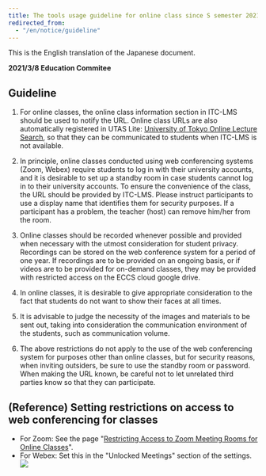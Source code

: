 ```yaml
---
title: The tools usage guideline for online class since S semester 2021
redirected_from:
  - "/en/notice/guideline"
--- 
```

This is the English translation of the Japanese document.

**2021/3/8 Education Commitee**

## Guideline
1. For online classes, the online class information section in ITC-LMS should be used to notify the URL. Online class URLs are also automatically registered in UTAS Lite: [University of Tokyo Online Lecture Search](https://utelecon-directory.adm.u-tokyo.ac.jp), so that they can be communicated to students when ITC-LMS is not available. 

2. In principle, online classes conducted using web conferencing systems (Zoom, Webex) require students to log in with their university accounts, and it is desirable to set up a standby room in case students cannot log in to their university accounts. To ensure the convenience of the class, the URL should be provided by ITC-LMS. 
Please instruct participants to use a display name that identifies them for security purposes. If a participant has a problem, the teacher (host) can remove him/her from the room. 

3. Online classes should be recorded whenever possible and provided when necessary with the utmost consideration for student privacy. Recordings can be stored on the web conference system for a period of one year. If recordings are to be provided on an ongoing basis, or if videos are to be provided for on-demand classes, they may be provided with restricted access on the ECCS cloud google drive. 

4. In online classes, it is desirable to give appropriate consideration to the fact that students do not want to show their faces at all times. 

5. It is advisable to judge the necessity of the images and materials to be sent out, taking into consideration the communication environment of the students, such as communication volume. 

6. The above restrictions do not apply to the use of the web conferencing system for purposes other than online classes, but for security reasons, when inviting outsiders, be sure to use the standby room or password. When making the URL known, be careful not to let unrelated third parties know so that they can participate.

## (Reference) Setting restrictions on access to web conferencing for classes

- For Zoom: See the page "[Restricting Access to Zoom Meeting Rooms for Online Classes](/en/faculty_members/zoom_access_control)".
- For Webex: Set this in the "Unlocked Meetings" section of the settings.
![](/notice/image/webex-waitingroom.png)
